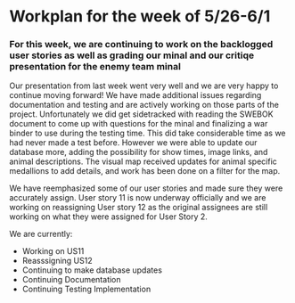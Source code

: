 # Workplan for the week of 5/26-6/1

### For this week, we are continuing to work on the backlogged user stories as well as grading our minal and our critiqe presentation for the enemy team minal

Our presentation from last week went very well and we are very happy to continue moving forward! We have made additional issues regarding documentation and testing and are actively working on those parts of the project. Unfortunately we did get sidetracked with reading the SWEBOK document to come up with questions for the minal and finalizing a war binder to use during the testing time. This did take considerable time as we had never made a test before. However we were able to update our database more, adding the possibility for show times, image links, and animal descriptions. The visual map received updates for animal specific medallions to add details, and work has been done on a filter for the map.

We have reemphasized some of our user stories and made sure they were accurately assign. User story 11 is now underway officially and we are working on reassigning User story 12 as the original assignees are still working on what they were assigned for User Story 2. 

We are currently:
- Working on US11
- Reasssigning US12
- Continuing to make database updates
- Continuing Documentation
- Continuing Testing Implementation